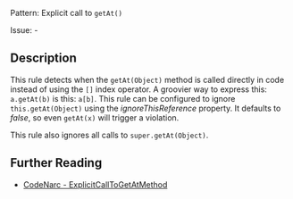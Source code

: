 Pattern: Explicit call to `getAt()`

Issue: -

## Description

This rule detects when the `getAt(Object)` method is called directly in code instead of using the `[]` index operator. A groovier way to express this: `a.getAt(b)` is this: `a[b]`. This rule can be configured to ignore `this.getAt(Object)` using the *ignoreThisReference* property. It defaults to *false*, so even `getAt(x)` will trigger a violation.

This rule also ignores all calls to `super.getAt(Object)`.

## Further Reading

* [CodeNarc - ExplicitCallToGetAtMethod](http://codenarc.sourceforge.net/codenarc-rules-groovyism.html#ExplicitCallToGetAtMethod)